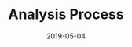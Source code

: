 ---
path: "/process/anaylsis"
date: "2019-05-04"
title: "Analysis Process"
row1title: Title
row1content: Content
row1omage: Image
---